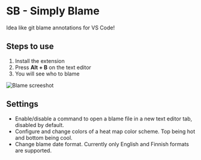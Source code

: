 # SB - Simply Blame

Idea like git blame annotations for VS Code!

## Steps to use
1. Install the extension
2. Press **Alt + B** on the text editor
3. You will see who to blame

![Blame screeshot](https://github.com/JamiLu/simply-blame/blob/master/blame-screenshot-1.png)

## Settings
 * Enable/disable a command to open a blame file in a new text editor tab, disabled by default.
 * Configure and change colors of a heat map color scheme. Top being hot and bottom being cool.
 * Change blame date format. Currently only English and Finnish formats are supported.
